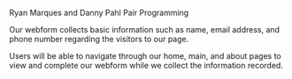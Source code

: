 Ryan Marques and Danny Pahl Pair Programming

Our webform collects basic information such as name, email address, and phone number regarding the visitors to our page.

Users will be able to navigate through our home, main, and about pages to view and complete our webform while we collect the information recorded. 
